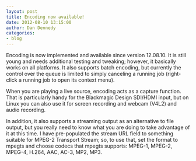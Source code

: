 ```yaml
---
layout: post
title: Encoding now available!
date: 2012-08-10 13:15:00
author: Dan Dennedy 
categories:
- blog
---
```


Encoding is now implemented and available since version 12.08.10. It is still young and needs additional testing and tweaking; however, it basically works on all platforms. It also supports batch encoding, but currently the control over the queue is limited to simply canceling a running job (right-click a running job to open its context menu).

When you are playing a live source, encoding acts as a capture function. That is particularly handy for the Blackmagic Design SDI/HDMI input, but on Linux you can also use it for screen recording and webcam (V4L2) and audio recording.

In addition, it also supports a streaming output as an alternative to file output, but you really need to know what you are doing to take advantage of it at this time. I have pre-populated the stream URL field to something suitable for MPEG-2 Transport Stream; so, to use that, set the format to mpegts and choose codecs that mpegts supports: MPEG-1, MPEG-2, MPEG-4, H.264, AAC, AC-3, MP2, MP3.